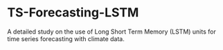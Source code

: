 # TS-Forecasting-LSTM
A detailed study on the use of Long Short Term Memory (LSTM) units for time series forecasting with climate data.
